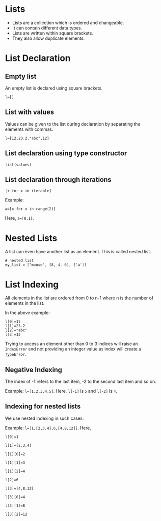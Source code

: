 # Lists

* Lists are a collection which is ordered and changeable.
* It can contain different data types. 
* Lists are written within square brackets.
* They also allow duplicate elements.

# List Declaration

## Empty list
An empty list is declared using square brackets.
```
l=[]
```
## List with values
Values can be given to the list during declaration by separating the elements with commas.
```
l=[12,23.2,"abc",12]
```
## List declaration using type constructor
```
list(values)
```
## List declaration through iterations
```
[x for x in iterable]
```
Example:
```
a=[x for x in range(2)]
```
Here, ```a=[0,1]```.

# Nested Lists
A list can even have another list as an element. This is called nested list.
```
# nested list
my_list = ["mouse", [8, 4, 6], ['a']]
```
# List Indexing

All elements in the list are ordered from 0 to n-1 where n is the number of elements in the list.

In the above example:
```
l[0]=12
l[1]=23.2
l[2]="abc"
l[3]=12
```

Trying to access an element other than 0 to 3 indices will raise an ```IndexError``` and not providing an integer value as index will create a ```TypeError```.

## Negative Indexing
The index of -1 refers to the last item, -2 to the second last item and so on.

Example:
```l=[1,2,3,4,5]```.
Here, ```l[-1]``` is ```5``` and ```l[-2]``` is ```4```.

## Indexing for nested lists
We use nested indexing in such cases.

Example: ```l=[1,[2,3,4],6,[4,8,12]]```. Here, 

```l[0]=1```

```l[1]=[2,3,4]```

```l[1][0]=2```

```l[1][1]=3```

```l[1][2]=4```

```l[2]=6```

```l[3]=[4,8,12]```

```l[3][0]=4```

```l[3][1]=8```

```l[3][2]=12```
